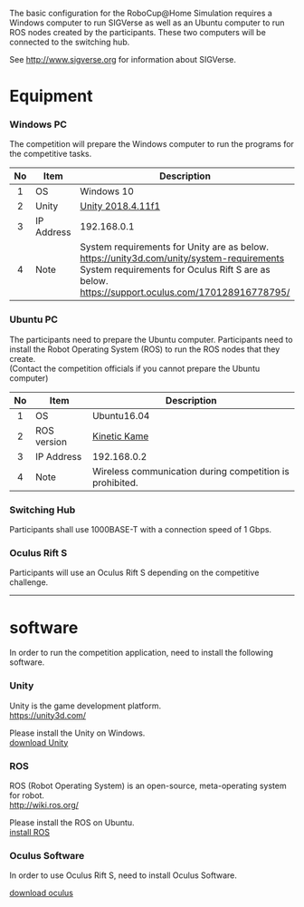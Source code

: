 The basic configuration for the RoboCup@Home Simulation requires a Windows computer to run SIGVerse as well as an Ubuntu computer to run ROS nodes created by the participants. These two computers will be connected to the switching hub.  

See http://www.sigverse.org for information about SIGVerse.

# Equipment

### Windows PC

The competition will prepare the Windows computer to run the programs for the competitive tasks.

| No | Item       | Description    |
|:--:| ---------- |----------------|
| 1  | OS         | Windows 10     |
| 2  | Unity      | [Unity 2018.4.11f1][download unity] |
| 3  | IP Address | 192.168.0.1    |
| 4  | Note       | System requirements for Unity are as below.<br>https://unity3d.com/unity/system-requirements<br> System requirements for Oculus Rift S are as below.<br>https://support.oculus.com/170128916778795/ |

### Ubuntu PC

The participants need to prepare the Ubuntu computer. Participants need to install the Robot Operating System (ROS) to run the ROS nodes that they create.  
(Contact the competition officials if you cannot prepare the Ubuntu computer)

| No | Item       | Description    |
|:--:| ---------- |----------------|
| 1  | OS         | Ubuntu16.04    |
| 2  | ROS version| [Kinetic Kame][ros installation] |
| 3  | IP Address | 192.168.0.2    |
| 4  | Note       | Wireless communication during competition is prohibited. |

### Switching Hub

Participants shall use 1000BASE-T with a connection speed of 1 Gbps.

### Oculus Rift S

Participants will use an Oculus Rift S depending on the competitive challenge.

[download unity]:https://unity3d.com/get-unity/download/archive "download"
[ros installation]:http://wiki.ros.org/kinetic/Installation "installation"

----------------------------------

# software

In order to run the competition application, need to install the following software.

### Unity

Unity is the game development platform.   
https://unity3d.com/

Please install the Unity on Windows.  
[download Unity][download unity]

### ROS

ROS (Robot Operating System) is an open-source, meta-operating system for robot.  
http://wiki.ros.org/

Please install the ROS on Ubuntu.  
[install ROS][ros installation]

### Oculus Software

In order to use Oculus Rift S, need to install Oculus Software.

[download oculus](https://www.oculus.com/setup/)
